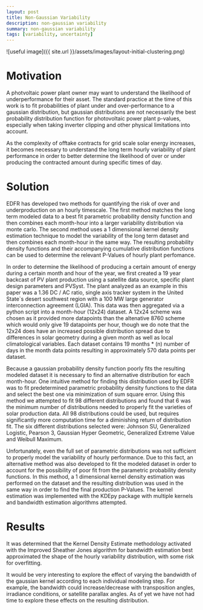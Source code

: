 ```yaml
---
layout: post
title: Non-Gaussian Variability 
description: non-gaussian variability
summary: non-gaussian variability
tags: [variability, uncertainty]
---
```


![useful image]({{ site.url }}/assets/images/layout-initial-clustering.png)


# Motivation
A photvoltaic power plant owner may want to understand the likelihood of underperformance for their asset.  The standard practice at the time of this work is to fit probabilities of plant under and over-performance to a gaussian distribution, but gaussian distributions are not necessarily the best probability distribution function for photovoltaic power plant p-values, especially when taking inverter clipping and other physical limitations into account.

As the complexity of offtake contracts for grid scale solar energy increases, it becomes necessary to understand the long term hourly variability of plant performance in order to better determine the likelihood of over or under producing the contracted amount during specific times of day.

# Solution

EDFR has developed two methods for quantifying the risk of over and underproduction on an hourly timescale.
The first method matches the long term modeled data to a best fit parametric probability density function
and then combines each month-hour into a larger variability distribution via monte carlo. The second
method uses a 1 dimensional kernel density estimation technique to model the variability of the long term
dataset and then combines each month-hour in the same way. The resulting probability density functions and
their accompanying cumulative distribution functions can be used to determine the relevant P-Values of
hourly plant perfomance.

In order to determine the likelihood of producing a certain amount of energy during a certain month
and hour of the year, we first created a 19 year backcast of PV plant production using a satellite data source,
specific plant design parameters and PVSyst. The plant analyzed as an example in this paper was a
1.36 DC / AC ratio, single axis tracker system in the United State`s desert southwest region with a
100 MW large generator interconnection agreement (LGIA). This data was then aggregated via a python script
into a month-hour (12x24) dataset. A 12x24 scheme was chosen as it provided more datapoints than the altenative
8760 scheme which would only give 19 datapoints per hour, though we do note that the 12x24 does have an
increased possible distribution spread due to differences in solar geometry during a given month as well
as local climatological variables. Each dataset contains 19 months * (n) number of days in the month data
points resulting in approximately 570 data points per dataset.

Because a gaussian probability density function poorly fits the resulting modeled dataset it is necessary
to find an alternative distribution for each month-hour. One intuitive method for finding this distribution
used by EDFR was to fit predetermined parametric probability density functions to the data and select
the best one via minimization of sum square error. Using this method we attempted to fit 98 different
distributions and found that 6 was the minimum number of distributions needed to properly fit the varieties
of solar production data. All 98 distributions could be used, but requires significantly more computation
time for a diminishing return of distribution fit. The six different distributions selected were: Johnson SU,
Generalized Logistic, Pearson 3, Gaussian Hyper Geometric, Generalized Extreme Value and Weibull Maximum.

Unfortunately, even the full set of parametric distributions was not sufficient to properly model the
variability of hourly performance. Due to this fact, an alternative method was also developed to
fit the modeled dataset in order to account for the possibility of poor fit from the parametric probability
density functions. In this method, a 1 dimensional kernel density estimation was performed on the dataset
and the resulting distribution was used in the same way in order to find the final production P-Values.
The kernel estimation was implemented with the KDEpy package with multiple kernels and bandwidth estimation
algorithms attempted.

# Results
It was determined that the Kernel Density Estimate methodology activated with the Improved Sheather Jones
algorithm for bandwidth estimation best approximated the shape of the hourly variability distribution, with
some risk for overfitting.

It would be very interesting to explore the effect of varying the bandwidth of the gaussian kernel according
to each individual modeling step. For example, the bandwidth could increase/decrease with transposition angles,
irradiance conditions, or satellite parallax angles. As of yet we have not had time to explore these
effects on the resulting distribution.    